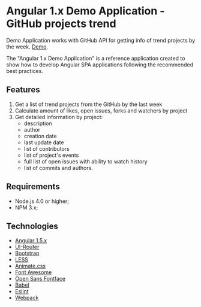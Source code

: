 Angular 1.x Demo Application - GitHub projects trend
====================================================

Demo Application works with GitHub API for getting info of trend projects by the week. [Demo](http://nixsolutions.github.io/demo-ng1-trend).

The "Angular 1.x Demo Application" is a reference application created to show how
to develop Angular SPA applications following the recommended best practices.

Features
--------

1. Get a list of trend projects from the GitHub by the last week
2. Calculate amount of likes, open issues, forks and watchers by project
3. Get detailed information by project:
    * description
    * author
    * creation date
    * last update date
    * list of contributors
    * list of project's events
    * full list of open issues with ability to watch history
    * list of commits and authors.

Requirements
------------

  * Node.js 4.0 or higher;
  * NPM 3.x;

Technologies
------------

* [Angular 1.5.x](https://angularjs.org)
* [UI-Router](https://ui-router.github.io)
* [Bootstrap](http://getbootstrap.com)
* [LESS](http://lesscss.org)
* [Animate.css](https://daneden.github.io/animate.css/)
* [Font Awesome](http://fontawesome.io)
* [Open Sans Fontface](https://github.com/FontFaceKit/open-sans)
* [Babel](https://babeljs.io)
* [Eslint](http://eslint.org)
* [Webpack](http://webpack.github.io)
